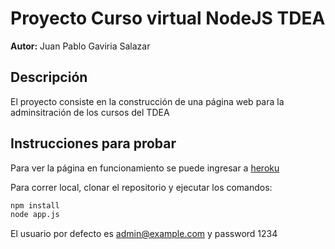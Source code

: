 # Proyecto Curso virtual NodeJS TDEA

**Autor:** Juan Pablo Gaviria Salazar

## Descripción

El proyecto consiste en la construcción de una página web para la adminsitración de los cursos del TDEA

## Instrucciones para probar

Para ver la página en funcionamiento se puede ingresar a [heroku](url)

Para correr local, clonar el repositorio y ejecutar los comandos:

~~~bash
npm install
node app.js
~~~

El usuario por defecto es admin@example.com y password 1234
